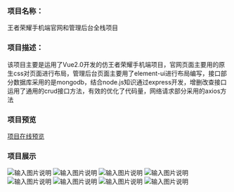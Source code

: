 ### 项目名称：

王者荣耀手机端官网和管理后台全栈项目

### 项目描述：

该项目主要是运用了Vue2.0开发的仿王者荣耀手机端项目，官网页面主要用的原生css对页面进行布局，管理后台页面主要用了element-ui进行布局编写，接口部分数据库采用的是mongodb，结合node.js知识通过express开发，增删改查接口运用了通用的crud接口方法，有效的优化了代码量，网络请求部分采用的axios方法


### 项目预览
[项目在线预览](http://47.97.37.90/wzry/web)

### 项目展示

![输入图片说明](%E5%BE%AE%E4%BF%A1%E5%9B%BE%E7%89%87_20220228202536.jpg)
![输入图片说明](%E5%BE%AE%E4%BF%A1%E5%9B%BE%E7%89%87_20220228202544.jpg)
![输入图片说明](%E5%BE%AE%E4%BF%A1%E5%9B%BE%E7%89%87_20220228202554.jpg)
![输入图片说明](%E5%BE%AE%E4%BF%A1%E5%9B%BE%E7%89%87_20220228202605.jpg)
![输入图片说明](%E5%BE%AE%E4%BF%A1%E5%9B%BE%E7%89%87_20220228202733.png)
![输入图片说明](%E5%BE%AE%E4%BF%A1%E5%9B%BE%E7%89%87_20220228202733.png)
![输入图片说明](%E5%BE%AE%E4%BF%A1%E5%9B%BE%E7%89%87_20220228202737.png)
![输入图片说明](%E5%BE%AE%E4%BF%A1%E5%9B%BE%E7%89%87_20220228202739.png)

